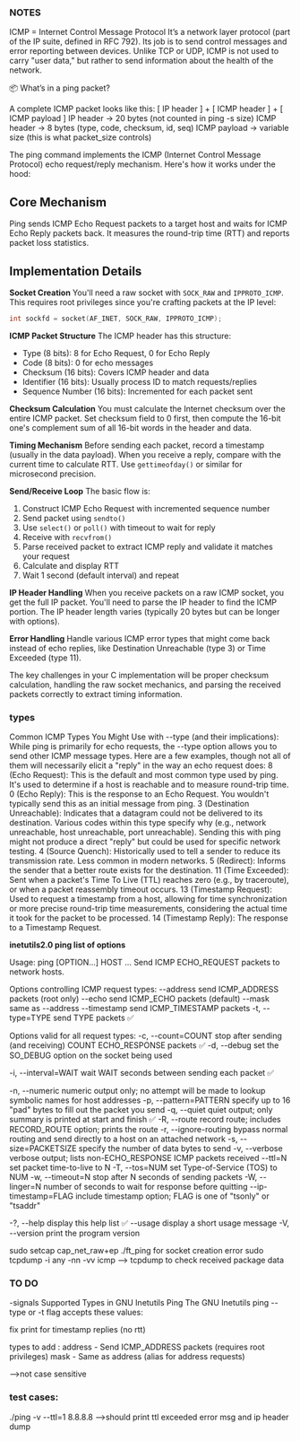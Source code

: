 ### NOTES

ICMP = Internet Control Message Protocol
It’s a network layer protocol (part of the IP suite, defined in RFC 792).
Its job is to send control messages and error reporting between devices.
Unlike TCP or UDP, ICMP is not used to carry "user data," but rather to send information about the health of the network.


📦 What’s in a ping packet?

A complete ICMP packet looks like this:
[ IP header ] + [ ICMP header ] + [ ICMP payload ]
IP header → 20 bytes (not counted in ping -s size)
ICMP header → 8 bytes (type, code, checksum, id, seq)
ICMP payload → variable size (this is what packet_size controls)


The ping command implements the ICMP (Internet Control Message Protocol) echo request/reply mechanism. Here's how it works under the hood:

## Core Mechanism

Ping sends ICMP Echo Request packets to a target host and waits for ICMP Echo Reply packets back. It measures the round-trip time (RTT) and reports packet loss statistics.

## Implementation Details

**Socket Creation**
You'll need a raw socket with `SOCK_RAW` and `IPPROTO_ICMP`. This requires root privileges since you're crafting packets at the IP level:
```c
int sockfd = socket(AF_INET, SOCK_RAW, IPPROTO_ICMP);
```

**ICMP Packet Structure**
The ICMP header has this structure:
- Type (8 bits): 8 for Echo Request, 0 for Echo Reply
- Code (8 bits): 0 for echo messages
- Checksum (16 bits): Covers ICMP header and data
- Identifier (16 bits): Usually process ID to match requests/replies
- Sequence Number (16 bits): Incremented for each packet sent

**Checksum Calculation**
You must calculate the Internet checksum over the entire ICMP packet. Set checksum field to 0 first, then compute the 16-bit one's complement sum of all 16-bit words in the header and data.

**Timing Mechanism**
Before sending each packet, record a timestamp (usually in the data payload). When you receive a reply, compare with the current time to calculate RTT. Use `gettimeofday()` or similar for microsecond precision.

**Send/Receive Loop**
The basic flow is:
1. Construct ICMP Echo Request with incremented sequence number
2. Send packet using `sendto()`
3. Use `select()` or `poll()` with timeout to wait for reply
4. Receive with `recvfrom()`
5. Parse received packet to extract ICMP reply and validate it matches your request
6. Calculate and display RTT
7. Wait 1 second (default interval) and repeat

**IP Header Handling**
When you receive packets on a raw ICMP socket, you get the full IP packet. You'll need to parse the IP header to find the ICMP portion. The IP header length varies (typically 20 bytes but can be longer with options).

**Error Handling**
Handle various ICMP error types that might come back instead of echo replies, like Destination Unreachable (type 3) or Time Exceeded (type 11).

The key challenges in your C implementation will be proper checksum calculation, handling the raw socket mechanics, and parsing the received packets correctly to extract timing information.



### types

Common ICMP Types You Might Use with --type (and their implications):
While ping is primarily for echo requests, the --type option allows you to send other ICMP message types. Here are a few examples, though not all of them will necessarily elicit a "reply" in the way an echo request does:
8 (Echo Request): This is the default and most common type used by ping. It's used to determine if a host is reachable and to measure round-trip time.
0 (Echo Reply): This is the response to an Echo Request. You wouldn't typically send this as an initial message from ping.
3 (Destination Unreachable): Indicates that a datagram could not be delivered to its destination. Various codes within this type specify why (e.g., network unreachable, host unreachable, port unreachable). Sending this with ping might not produce a direct "reply" but could be used for specific network testing.
4 (Source Quench): Historically used to tell a sender to reduce its transmission rate. Less common in modern networks.
5 (Redirect): Informs the sender that a better route exists for the destination.
11 (Time Exceeded): Sent when a packet's Time To Live (TTL) reaches zero (e.g., by traceroute), or when a packet reassembly timeout occurs.
13 (Timestamp Request): Used to request a timestamp from a host, allowing for time synchronization or more precise round-trip time measurements, considering the actual time it took for the packet to be processed.
14 (Timestamp Reply): The response to a Timestamp Request.

**inetutils2.0 ping list of options**

Usage: ping [OPTION...] HOST ...
Send ICMP ECHO_REQUEST packets to network hosts.

Options controlling ICMP request types:
  --address           send ICMP_ADDRESS packets (root only)
  --echo              send ICMP_ECHO packets (default)
  --mask              same as --address
  --timestamp         send ICMP_TIMESTAMP packets
  -t, --type=TYPE     send TYPE packets ✅

Options valid for all request types:
  -c, --count=COUNT   stop after sending (and receiving) COUNT ECHO_RESPONSE packets ✅
  -d, --debug         set the SO_DEBUG option on the socket being used
  <!-- -f, --flood         flood ping; outputs packets as fast as they come back or 100 times per second, whichever is more -->
  -i, --interval=WAIT wait WAIT seconds between sending each packet ✅
  <!-- -l, --preload=PRELOAD if preload is specified, ping sends that many packets as fast as possible before falling into normal mode of behavior -->
  -n, --numeric       numeric output only; no attempt will be made to lookup symbolic names for host addresses
  -p, --pattern=PATTERN
                       specify up to 16 "pad" bytes to fill out the packet you send
  -q, --quiet         quiet output; only summary is printed at start and finish ✅
  -R, --route         record route; includes RECORD_ROUTE option; prints the route
  -r, --ignore-routing
                       bypass normal routing and send directly to a host on an attached network
  -s, --size=PACKETSIZE
                       specify the number of data bytes to send
  -v, --verbose       verbose output; lists non-ECHO_RESPONSE ICMP packets received
  --ttl=N             set packet time-to-live to N
  -T, --tos=NUM       set Type-of-Service (TOS) to NUM
  -w, --timeout=N     stop after N seconds of sending packets
  -W, --linger=N      number of seconds to wait for response before quitting
  --ip-timestamp=FLAG
                       include timestamp option; FLAG is one of "tsonly" or "tsaddr"

  -?, --help          display this help list ✅
  --usage             display a short usage message
  -V, --version       print the program version





sudo setcap cap_net_raw+ep ./ft_ping for socket creation error
   sudo tcpdump -i any -nn -vv icmp  --> tcpdump to check received package data

### TO DO

-signals
Supported Types in GNU Inetutils Ping
The GNU Inetutils ping --type or -t flag accepts these values:

fix print for timestamp replies (no rtt)

types to add :
address - Send ICMP_ADDRESS packets (requires root privileges)
mask - Same as address (alias for address requests)


-->not case sensitive


### test cases:

./ping -v --ttl=1 8.8.8.8
-->should print ttl exceeded error msg and ip header dump
